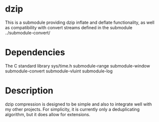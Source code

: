 # dzip

This is a submodule providing dzip inflate and deflate functionality, as well as compatibility with convert streams defined in the submodule ../submodule-convert/

# Dependencies

The C standard library
sys/time.h
submodule-range
submodule-window
submodule-convert
submodule-vluint
submodule-log

# Description

dzip compression is designed to be simple and also to integrate well with my other projects.
For simplicity, it is currently only a deduplicating algorithm, but it does allow for extensions.

